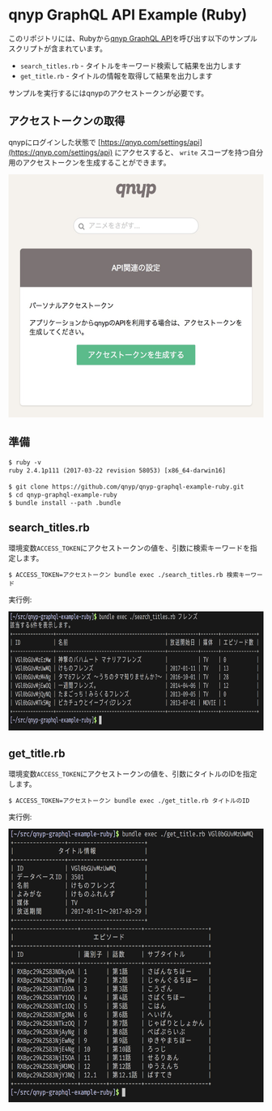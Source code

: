 # qnyp GraphQL API Example (Ruby)

このリポジトリには、Rubyから[qnyp GraphQL API](http://developer.qnyp.com)を呼び出す以下のサンプルスクリプトが含まれています。

- `search_titles.rb` - タイトルをキーワード検索して結果を出力します
- `get_title.rb` - タイトルの情報を取得して結果を出力します

サンプルを実行するにはqnypのアクセストークンが必要です。

## アクセストークンの取得

qnypにログインした状態で [https://qnyp.com/settings/api](https://qnyp.com/settings/api) にアクセスすると、 `write` スコープを持つ自分用のアクセストークンを生成することができます。

<img src="./images/personal-access-token.jpg" width="550" height="480" alt="Screenshot" />

## 準備

```console
$ ruby -v
ruby 2.4.1p111 (2017-03-22 revision 58053) [x86_64-darwin16]

$ git clone https://github.com/qnyp/qnyp-graphql-example-ruby.git
$ cd qnyp-graphql-example-ruby
$ bundle install --path .bundle
```

## search_titles.rb

環境変数`ACCESS_TOKEN`にアクセストークンの値を、引数に検索キーワードを指定します。

```console
$ ACCESS_TOKEN=アクセストークン bundle exec ./search_titles.rb 検索キーワード
```

実行例:

<img src="./images/example1.png" width="803" height="235" alt="Screenshot" />

## get_title.rb

環境変数`ACCESS_TOKEN`にアクセストークンの値を、引数にタイトルのIDを指定します。

```console
$ ACCESS_TOKEN=アクセストークン bundle exec ./get_title.rb タイトルのID
```

実行例:

<img src="./images/example2.png" width="640" height="540" alt="Screenshot" />
